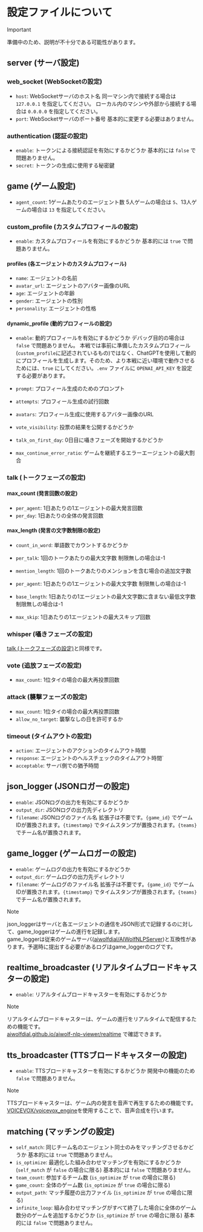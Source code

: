 # 設定ファイルについて

> [!IMPORTANT]
> 準備中のため、説明が不十分である可能性があります。

## server (サーバ設定)

### web_socket (WebSocketの設定)

- `host`: WebSocketサーバのホスト名
  同一マシン内で接続する場合は `127.0.0.1` を指定してください。
  ローカル内のマシンや外部から接続する場合は `0.0.0.0` を指定してください。
- `port`: WebSocketサーバのポート番号
  基本的に変更する必要はありません。

### authentication (認証の設定)

- `enable`: トークンによる接続認証を有効にするかどうか
  基本的には `false` で問題ありません。
- `secret`: トークンの生成に使用する秘密鍵

## game (ゲーム設定)

- `agent_count`: 1ゲームあたりのエージェント数
  5人ゲームの場合は `5`、13人ゲームの場合は `13` を指定してください。

### custom_profile (カスタムプロフィールの設定)

- `enable`: カスタムプロフィールを有効にするかどうか
  基本的には `true` で問題ありません。

#### profiles (各エージェントのカスタムプロフィール)

- `name`: エージェントの名前
- `avatar_url`: エージェントのアバター画像のURL
- `age`: エージェントの年齢
- `gender`: エージェントの性別
- `personality`: エージェントの性格

#### dynamic_profile (動的プロフィールの設定)

- `enable`: 動的プロフィールを有効にするかどうか
  デバッグ目的の場合は `false` で問題ありません。
  本戦では事前に準備したカスタムプロフィール(`custom_profile`に記述されているもの)ではなく、ChatGPTを使用して動的にプロフィールを生成します。そのため、より本戦に近い環境で動作させるためには、`true` にしてください。`.env` ファイルに `OPENAI_API_KEY` を設定する必要があります。
- `prompt`: プロフィール生成のためのプロンプト
- `attempts`: プロフィール生成の試行回数
- `avatars`: プロフィール生成に使用するアバター画像のURL

- `vote_visibility`: 投票の結果を公開するかどうか
- `talk_on_first_day`: 0日目に囁きフェーズを開始するかどうか
- `max_continue_error_ratio`: ゲームを継続するエラーエージェントの最大割合

### talk (トークフェーズの設定)

#### max_count (発言回数の設定)

- `per_agent`: 1日あたりの1エージェントの最大発言回数
- `per_day`: 1日あたりの全体の発言回数

#### max_length (発言の文字数制限の設定)

- `count_in_word`: 単語数でカウントするかどうか
- `per_talk`: 1回のトークあたりの最大文字数 制限無しの場合は-1
- `mention_length`: 1回のトークあたりのメンションを含む場合の追加文字数
- `per_agent`: 1日あたりの1エージェントの最大文字数 制限無しの場合は-1
- `base_length`: 1日あたりの1エージェントの最大文字数に含まない最低文字数 制限無しの場合は-1

- `max_skip`: 1日あたりの1エージェントの最大スキップ回数

### whisper (囁きフェーズの設定)

[talk (トークフェーズの設定)](#talk-トークフェーズの設定)と同様です。

### vote (追放フェーズの設定)

- `max_count`: 1位タイの場合の最大再投票回数

### attack (襲撃フェーズの設定)

- `max_count`: 1位タイの場合の最大再投票回数
- `allow_no_target`: 襲撃なしの日を許可するか

### timeout (タイムアウトの設定)

- `action`: エージェントのアクションのタイムアウト時間
- `response`: エージェントのヘルスチェックのタイムアウト時間`
- `acceptable`: サーバ側での猶予時間

## json_logger (JSONロガーの設定)

- `enable`: JSONログの出力を有効にするかどうか
- `output_dir`: JSONログの出力先ディレクトリ
- `filename`: JSONログのファイル名
  拡張子は不要です。`{game_id}` でゲームIDが置換されます。`{timestamp}` でタイムスタンプが置換されます。`{teams}` でチーム名が置換されます。

## game_logger (ゲームロガーの設定)

- `enable`: ゲームログの出力を有効にするかどうか
- `output_dir`: ゲームログの出力先ディレクトリ
- `filename`: ゲームログのファイル名
  拡張子は不要です。`{game_id}` でゲームIDが置換されます。`{timestamp}` でタイムスタンプが置換されます。`{teams}` でチーム名が置換されます。

> [!NOTE]
> json_loggerはサーバと各エージェントの通信をJSON形式で記録するのに対して、game_loggerはゲームの進行を記録します。\
> game_loggerは従来のゲームサーバ([aiwolfdial/AIWolfNLPServer](https://github.com/aiwolfdial/AIWolfNLPServer))と互換性があります。予選時に提出する必要があるログはgame_loggerのログです。

## realtime_broadcaster (リアルタイムブロードキャスターの設定)

- `enable`: リアルタイムブロードキャスターを有効にするかどうか

> [!NOTE]
> リアルタイムブロードキャスターは、ゲームの進行をリアルタイムで配信するための機能です。\
> [aiwolfdial.github.io/aiwolf-nlp-viewer/realtime](https://aiwolfdial.github.io/aiwolf-nlp-viewer/realtime) で確認できます。

## tts_broadcaster (TTSブロードキャスターの設定)

- `enable`: TTSブロードキャスターを有効にするかどうか
  開発中の機能のため `false` で問題ありません。

> [!NOTE]
> TTSブロードキャスターは、ゲーム内の発言を音声で再生するための機能です。\
> [VOICEVOX/voicevox_engine](https://github.com/VOICEVOX/voicevox_engine)を使用することで、音声合成を行います。

## matching (マッチングの設定)

- `self_match`: 同じチーム名のエージェント同士のみをマッチングさせるかどうか
  基本的には `true` で問題ありません。
- `is_optimize`: 最適化した組み合わせマッチングを有効にするかどうか (`self_match` が `false` の場合に限る)
  基本的には `false` で問題ありません。
- `team_count`: 参加するチーム数 (`is_optimize` が `true` の場合に限る)
- `game_count`: 全体のゲーム数 (`is_optimize` が `true` の場合に限る)
- `output_path`: マッチ履歴の出力ファイル (`is_optimize` が `true` の場合に限る)
- `infinite_loop`: 組み合わせマッチングがすべて終了した場合に全体のゲーム数分のゲームを追加するかどうか (`is_optimize` が `true` の場合に限る)
  基本的には `false` で問題ありません。
